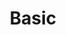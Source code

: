 ---
title: "Basic"
layout: categories
permalink: categories/basic/
author_profile: true
sidebar_main: true
---